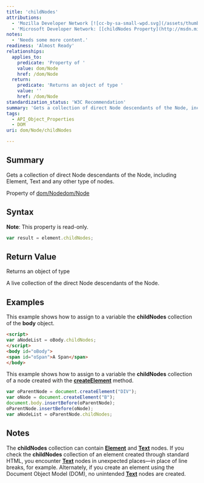 ```yaml
---
title: 'childNodes'
attributions:
  - 'Mozilla Developer Network [![cc-by-sa-small-wpd.svg](/assets/thumb/8/8c/cc-by-sa-small-wpd.svg/120px-cc-by-sa-small-wpd.svg.png)](http://creativecommons.org/licenses/by-sa/3.0/us/): [[Node.childNodes](https://developer.mozilla.org/en-US/docs/Web/API/Node.childNodes) Article]'
  - 'Microsoft Developer Network: [[childNodes Property](http://msdn.microsoft.com/en-us/library/ie/ms537445(v=vs.85).aspx) Article]'
notes:
  - 'Needs some more content.'
readiness: 'Almost Ready'
relationships:
  applies_to:
    predicate: 'Property of '
    value: dom/Node
    href: /dom/Node
  return:
    predicate: 'Returns an object of type '
    value: ''
    href: /dom/Node
standardization_status: 'W3C Recommendation'
summary: 'Gets a collection of direct Node descendants of the Node, including Element, Text and any other type of nodes.'
tags:
  - API_Object_Properties
  - DOM
uri: dom/Node/childNodes

---
```

## Summary

Gets a collection of direct Node descendants of the Node, including Element, Text and any other type of nodes.

Property of [dom/Node](/dom/Node)[dom/Node](/dom/Node)

## Syntax

**Note**: This property is read-only.

``` js
var result = element.childNodes;
```

## Return Value

Returns an object of type

A live collection of the direct Node descendants of the Node.

## Examples

This example shows how to assign to a variable the **childNodes** collection of the **body** object.

``` html
<script>
var aNodeList = oBody.childNodes;
</script>
<body id="oBody">
<span id="oSpan">A Span</span>
</body>
```

This example shows how to assign to a variable the **childNodes** collection of a node created with the [**createElement**](/dom/Document/createElement) method.

``` js
var oParentNode = document.createElement("DIV");
var oNode = document.createElement("B");
document.body.insertBefore(oParentNode);
oParentNode.insertBefore(oNode);
var aNodeList = oParentNode.childNodes;
```

## Notes

The **childNodes** collection can contain [**Element**](/dom/Element) and [**Text**](/dom/Text) nodes. If you check the **childNodes** collection of an element created through standard HTML, you encounter [**Text**](/dom/Text) nodes in unexpected places—in place of line breaks, for example. Alternately, if you create an element using the Document Object Model (DOM), no unintended [**Text**](/dom/Text) nodes are created.
